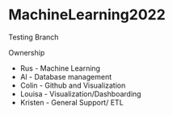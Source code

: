 # MachineLearning2022

Testing Branch

Ownership
* Rus - Machine Learning
* Al - Database management
* Colin - Github and Visualization
* Louisa - Visualization/Dashboarding
* Kristen - General Support/ ETL

